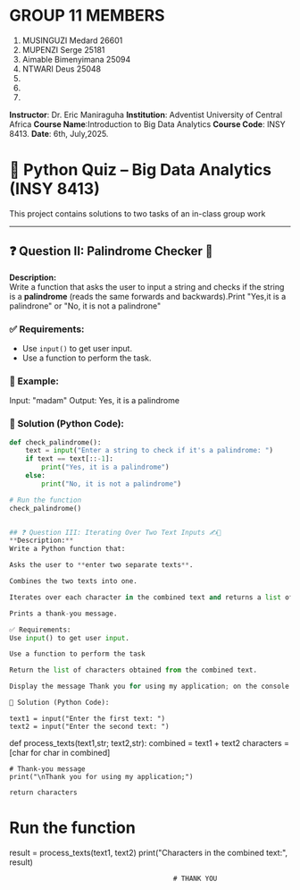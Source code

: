 # GROUP 11 MEMBERS
1. MUSINGUZI Medard 26601
2. MUPENZI Serge 25181
3. Aimable Bimenyimana 25094
4. NTWARI Deus 25048
5.
6.
7.

**Instructor**: Dr. Eric Maniraguha
**Institution**: Adventist University of Central Africa
**Course Name**:Introduction to Big Data Analytics 
**Course Code**: INSY 8413.
**Date**: 6th, July,2025.


# 🧠 Python Quiz – Big Data Analytics (INSY 8413)

This project contains solutions to two tasks of an in-class group work 

---

## ❓ Question II: Palindrome Checker 🔁

**Description:**  
Write a function that asks the user to input a string and checks if the string is a **palindrome** (reads the same forwards and backwards).Print "Yes,it is a palindrone"
or "No, it is not a palindrone"

### ✅ Requirements:
- Use `input()` to get user input.
- Use a function to perform the task.

### 🧪 Example:
Input: "madam"
Output: Yes, it is a palindrome



### 🧾 Solution (Python Code):
```python
def check_palindrome():
    text = input("Enter a string to check if it's a palindrome: ")
    if text == text[::-1]:
        print("Yes, it is a palindrome")
    else:
        print("No, it is not a palindrome")

# Run the function
check_palindrome()


## ❓ Question III: Iterating Over Two Text Inputs ✍️🔡
**Description:**
Write a Python function that:

Asks the user to **enter two separate texts**.

Combines the two texts into one.

Iterates over each character in the combined text and returns a list of characters.

Prints a thank-you message.

✅ Requirements:
Use input() to get user input.

Use a function to perform the task

Return the list of characters obtained from the combined text.

Display the message Thank you for using my application; on the console.

🧾 Solution (Python Code):
```

    text1 = input("Enter the first text: ")
    text2 = input("Enter the second text: ")

  def process_texts(text1,str; text2,str):
    combined = text1 + text2
    characters = [char for char in combined]

    # Thank-you message
    print("\nThank you for using my application;")

    return characters

# Run the function
result = process_texts(text1, text2)
print("Characters in the combined text:", result)


                                             # THANK YOU


